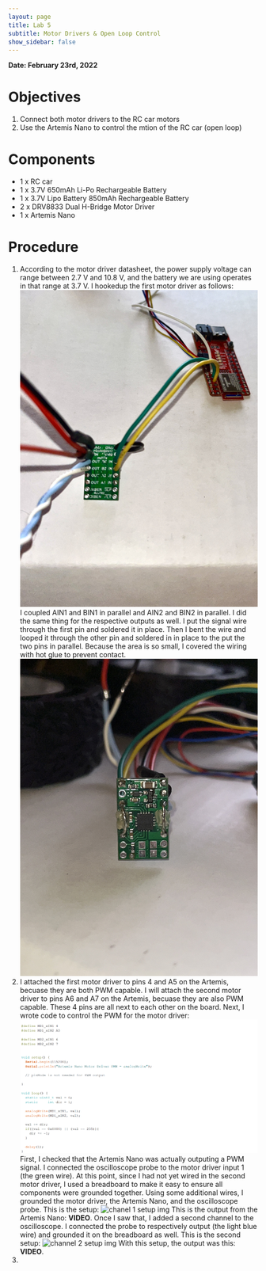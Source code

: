 ```yaml
---
layout: page
title: Lab 5
subtitle: Motor Drivers & Open Loop Control
show_sidebar: false
---
```


**Date: February 23rd, 2022**

# Objectives
1. Connect both motor drivers to the RC car motors
2. Use the Artemis Nano to control the mtion of the RC car (open loop)

# Components
- 1 x RC car
- 1 x 3.7V 650mAh Li-Po Rechargeable Battery
- 1 x 3.7V Lipo Battery 850mAh Rechargeable Battery
- 2 x DRV8833 Dual H-Bridge Motor Driver 
- 1 x Artemis Nano

# Procedure
1. According to the motor driver datasheet, the power supply voltage can range between 2.7 V and 10.8 V, and the battery we are using operates in that range at 3.7 V. I hookedup the first motor driver as follows: ![Motor Driver wiring img](img/lab5/motor_driver_1.jpg) I coupled AIN1 and BIN1 in parallel and AIN2 and BIN2 in parallel. I did the same thing for the respective outputs as well. I put the signal wire through the first pin and soldered it in place. Then I bent the wire and looped it through the other pin and soldered in in place to the put the two pins in parallel. Because the area is so small, I covered the wiring with hot glue to prevent contact. ![Motor Driver Back img](img/lab5/motor_driver_back.JPG) 
2. I attached the first motor driver to pins 4 and A5 on the Artemis, becuase they are both PWM capable. I will attach the second motor driver to pins A6 and A7 on the Artemis, becuase they are also PWM capable. These 4 pins are all next to each other on the board. Next, I wrote code to control the PWM for the motor driver: ![PWM code img](img/lab5/Rising_Falling_PWM_code_IMG.png) First, I checked that the Artemis Nano was actually outputing a PWM signal. I connected the oscilloscope probe to the motor driver input 1 (the green wire). At this point, since I had not yet wired in the second motor driver, I used a breadboard to make it easy to ensure all components were grounded together. Using some additional wires, I grounded the motor driver, the Artemis Nano, and the oscilloscope probe. This is the setup: ![chanel 1 setup img](img/lab5/chanel1_PWM.JPG) This is the output from the Artemis Nano: **VIDEO**. Once I saw that, I added a second channel to the oscilloscope. I connected the probe to respectively output (the light blue wire) and grounded it on the breadboard as well. This is the second setup: ![channel 2 setup img](img/lab5/chanel2_motor_driver_output.JPG) With this setup, the output was this: **VIDEO**.
3. 
